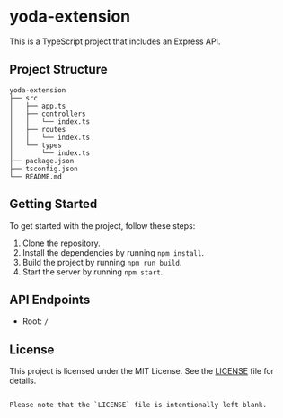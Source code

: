 # yoda-extension

This is a TypeScript project that includes an Express API.

## Project Structure

```
yoda-extension
├── src
│   ├── app.ts
│   ├── controllers
│   │   └── index.ts
│   ├── routes
│   │   └── index.ts
│   └── types
│       └── index.ts
├── package.json
├── tsconfig.json
└── README.md
```

## Getting Started

To get started with the project, follow these steps:

1. Clone the repository.
2. Install the dependencies by running `npm install`.
3. Build the project by running `npm run build`.
4. Start the server by running `npm start`.

## API Endpoints

- Root: `/`

## License

This project is licensed under the MIT License. See the [LICENSE](./LICENSE) file for details.
```

Please note that the `LICENSE` file is intentionally left blank.